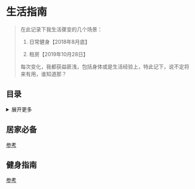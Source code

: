 # 生活指南

>
> 在此记录下我生活骤变的几个场景：
>
> 1. 日常健身【2018年8月底】
>
> 2. 租房【2019年10月28日】
>
> 每次变化，我都获益匪浅，包括身体或是生活经验上，特此记下，说不定将来有用，谁知道那？
>

## 目录
<details>
<summary>展开更多</summary>

* [`健身指南`](#健身指南)
* [`居家必备`](#居家必备)

</details>

## 居家必备
[参考](./居家必备.md)

## 健身指南
[参考](./健身指南.md)
